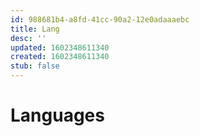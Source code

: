 ```yaml
---
id: 988681b4-a8fd-41cc-90a2-12e0adaaaebc
title: Lang
desc: ''
updated: 1602348611340
created: 1602348611340
stub: false
---
```


# Languages
